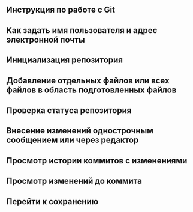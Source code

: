 ## Инструкция по работе с Git

## Как задать имя пользователя и адрес электронной почты

## Инициализация репозитория

## Добавление отдельных файлов или всех файлов в область подготовленных файлов

## Проверка статуса репозитория

## Внесение изменений однострочным сообщением или через редактор

## Просмотр истории коммитов с изменениями

## Просмотр изменений до коммита

## Перейти к сохранению
